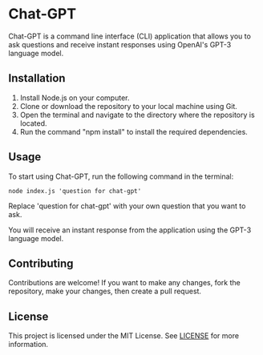 # Chat-GPT

Chat-GPT is a command line interface (CLI) application that allows you to ask questions and receive instant responses using OpenAI's GPT-3 language model.

## Installation

1. Install Node.js on your computer.
2. Clone or download the repository to your local machine using Git.
3. Open the terminal and navigate to the directory where the repository is located.
4. Run the command "npm install" to install the required dependencies.

## Usage

To start using Chat-GPT, run the following command in the terminal:

```
node index.js 'question for chat-gpt'
```

Replace 'question for chat-gpt' with your own question that you want to ask.

You will receive an instant response from the application using the GPT-3 language model.

## Contributing

Contributions are welcome! If you want to make any changes, fork the repository, make your changes, then create a pull request.

## License

This project is licensed under the MIT License. See [LICENSE](./LICENSE) for more information.